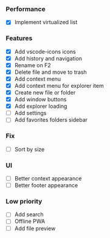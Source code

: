 ### Performance
- [x] Implement virtualized list

### Features
- [x] Add vscode-icons icons
- [x] Add history and navigation
- [x] Rename on F2
- [x] Delete file and move to trash
- [x] Add context menu
- [x] Add context menu for explorer item
- [x] Create new file or folder
- [x] Add window buttons
- [x] Add explorer loading
- [ ] Add settings
- [ ] Add favorites folders sidebar

### Fix
- [ ] Sort by size 

### UI
- [ ] Better context appearance
- [ ] Better footer appearance

### Low priority
- [ ] Add search
- [ ] Offline PWA
- [ ] Add file preview
